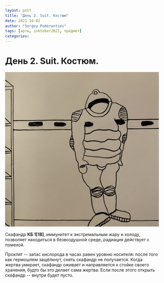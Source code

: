 ```yaml
---
layout: post
title: "День 2. Suit. Костюм"
date: 2021-10-02
author: "Sergey Pomerantsev"
tags: [арты, inktober2021, предмет]
categories:
---
```


# День 2. Suit. Костюм.

![](assets/images/_inktober21-2.jpg)

Скафандр **КБ 1[18]**, иммунитет к экстремальным жару и холоду, позволяет находиться в безвоздушной среде, радиация действует с помехой.

Проклят -- запас кислорода в часах равен уровню носителя: после того как гермошлем защёлкнут, снять скафандр не получается. Когда жертва умирает, скафандр оживает и направляется к стойке своего хранения, будто бы это делает сама жертва. Если после этого открыть скафандр -- внутри будет пусто.
